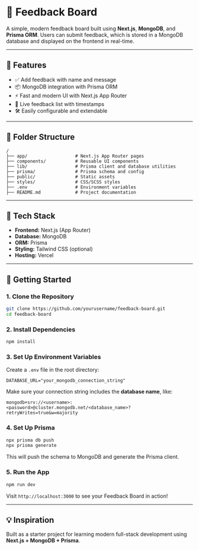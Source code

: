 # 📝 Feedback Board

A simple, modern feedback board built using **Next.js**, **MongoDB**, and **Prisma ORM**. Users can submit feedback, which is stored in a MongoDB database and displayed on the frontend in real-time.

---

## 🚀 Features

* ✅ Add feedback with name and message
* 📦 MongoDB integration with Prisma ORM
* ⚡ Fast and modern UI with Next.js App Router
* 🔄 Live feedback list with timestamps
* 🛠 Easily configurable and extendable

---

## 📁 Folder Structure

```
/
├── app/                  # Next.js App Router pages
├── components/           # Reusable UI components
├── lib/                  # Prisma client and database utilities
├── prisma/               # Prisma schema and config
├── public/               # Static assets
├── styles/               # CSS/SCSS styles
├── .env                  # Environment variables
├── README.md             # Project documentation
```

---

## 🧰 Tech Stack

* **Frontend:** Next.js (App Router)
* **Database:** MongoDB
* **ORM:** Prisma
* **Styling:** Tailwind CSS (optional)
* **Hosting:** Vercel

---

## 🔧 Getting Started

### 1. Clone the Repository

```bash
git clone https://github.com/yourusername/feedback-board.git
cd feedback-board
```

### 2. Install Dependencies

```bash
npm install
```

### 3. Set Up Environment Variables

Create a `.env` file in the root directory:

```env
DATABASE_URL="your_mongodb_connection_string"
```

Make sure your connection string includes the **database name**, like:

```
mongodb+srv://<username>:<password>@cluster.mongodb.net/<database_name>?retryWrites=true&w=majority
```

### 4. Set Up Prisma

```bash
npx prisma db push
npx prisma generate
```

This will push the schema to MongoDB and generate the Prisma client.

### 5. Run the App

```bash
npm run dev
```

Visit `http://localhost:3000` to see your Feedback Board in action!

---

## 💡 Inspiration

Built as a starter project for learning modern full-stack development using **Next.js + MongoDB + Prisma**.
